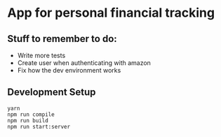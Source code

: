 # App for personal financial tracking

## Stuff to remember to do:
- Write more tests
- Create user when authenticating with amazon
- Fix how the dev environment works


## Development Setup

```
yarn
npm run compile
npm run build
npm run start:server
```

